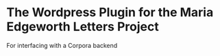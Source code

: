 # The Wordpress Plugin for the Maria Edgeworth Letters Project

For interfacing with a Corpora backend
